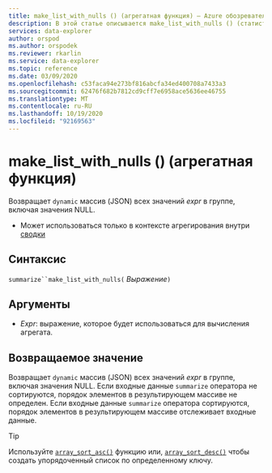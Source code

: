 ```yaml
---
title: make_list_with_nulls () (агрегатная функция) — Azure обозреватель данных | Документация Майкрософт
description: В этой статье описывается make_list_with_nulls () (статистическая функция) в обозреватель данных Azure.
services: data-explorer
author: orspod
ms.author: orspodek
ms.reviewer: rkarlin
ms.service: data-explorer
ms.topic: reference
ms.date: 03/09/2020
ms.openlocfilehash: c53faca94e273bf816abcfa34ed400708a7433a3
ms.sourcegitcommit: 62476f682b7812cd9cff7e6958ace5636ee46755
ms.translationtype: MT
ms.contentlocale: ru-RU
ms.lasthandoff: 10/19/2020
ms.locfileid: "92169563"
---
```

# <a name="make_list_with_nulls-aggregation-function"></a>make_list_with_nulls () (агрегатная функция)

Возвращает `dynamic` массив (JSON) всех значений *expr* в группе, включая значения NULL.

* Может использоваться только в контексте агрегирования внутри [сводки](summarizeoperator.md)

## <a name="syntax"></a>Синтаксис

`summarize``make_list_with_nulls(` *Выражение*`)`

## <a name="arguments"></a>Аргументы

* *Expr*: выражение, которое будет использоваться для вычисления агрегата.

## <a name="returns"></a>Возвращаемое значение

Возвращает `dynamic` массив (JSON) всех значений *expr* в группе, включая значения NULL.
Если входные данные `summarize` оператора не сортируются, порядок элементов в результирующем массиве не определен.
Если входные данные `summarize` оператора сортируются, порядок элементов в результирующем массиве отслеживает входные данные.

> [!TIP]
> Используйте [`array_sort_asc()`](./arraysortascfunction.md) функцию или, [`array_sort_desc()`](./arraysortdescfunction.md) чтобы создать упорядоченный список по определенному ключу.
